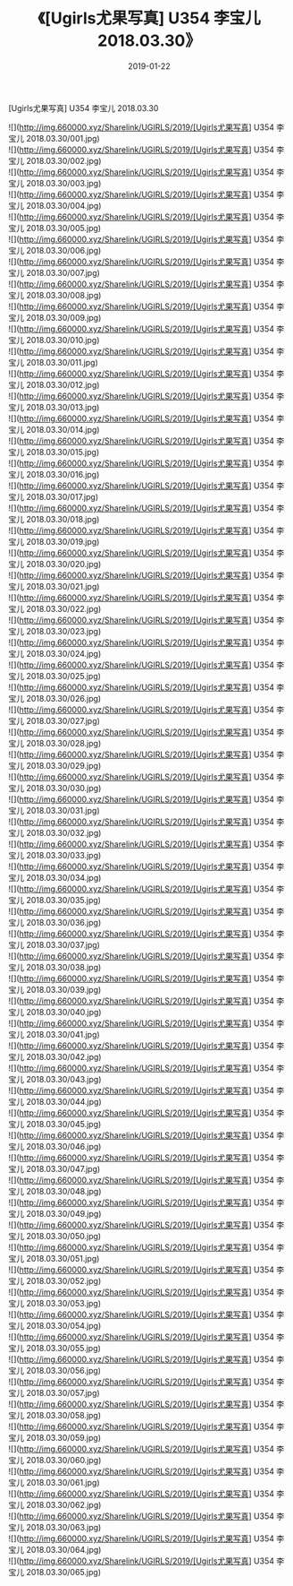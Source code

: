 ﻿---
layout: post
title:  《[Ugirls尤果写真] U354 李宝儿 2018.03.30》
date:   2019-01-22
img: http://img.660000.xyz/Sharelink/UGIRLS/2019/[Ugirls尤果写真] U354 李宝儿 2018.03.30/000.jpg
categories: [美女, 清纯, 唯美]
---

[Ugirls尤果写真] U354 李宝儿 2018.03.30

 ![](http://img.660000.xyz/Sharelink/UGIRLS/2019/[Ugirls尤果写真] U354 李宝儿 2018.03.30/001.jpg) <br>![](http://img.660000.xyz/Sharelink/UGIRLS/2019/[Ugirls尤果写真] U354 李宝儿 2018.03.30/002.jpg) <br>![](http://img.660000.xyz/Sharelink/UGIRLS/2019/[Ugirls尤果写真] U354 李宝儿 2018.03.30/003.jpg) <br>![](http://img.660000.xyz/Sharelink/UGIRLS/2019/[Ugirls尤果写真] U354 李宝儿 2018.03.30/004.jpg) <br>![](http://img.660000.xyz/Sharelink/UGIRLS/2019/[Ugirls尤果写真] U354 李宝儿 2018.03.30/005.jpg) <br>![](http://img.660000.xyz/Sharelink/UGIRLS/2019/[Ugirls尤果写真] U354 李宝儿 2018.03.30/006.jpg) <br>![](http://img.660000.xyz/Sharelink/UGIRLS/2019/[Ugirls尤果写真] U354 李宝儿 2018.03.30/007.jpg) <br>![](http://img.660000.xyz/Sharelink/UGIRLS/2019/[Ugirls尤果写真] U354 李宝儿 2018.03.30/008.jpg) <br>![](http://img.660000.xyz/Sharelink/UGIRLS/2019/[Ugirls尤果写真] U354 李宝儿 2018.03.30/009.jpg) <br>![](http://img.660000.xyz/Sharelink/UGIRLS/2019/[Ugirls尤果写真] U354 李宝儿 2018.03.30/010.jpg) <br>![](http://img.660000.xyz/Sharelink/UGIRLS/2019/[Ugirls尤果写真] U354 李宝儿 2018.03.30/011.jpg) <br>![](http://img.660000.xyz/Sharelink/UGIRLS/2019/[Ugirls尤果写真] U354 李宝儿 2018.03.30/012.jpg) <br>![](http://img.660000.xyz/Sharelink/UGIRLS/2019/[Ugirls尤果写真] U354 李宝儿 2018.03.30/013.jpg) <br>![](http://img.660000.xyz/Sharelink/UGIRLS/2019/[Ugirls尤果写真] U354 李宝儿 2018.03.30/014.jpg) <br>![](http://img.660000.xyz/Sharelink/UGIRLS/2019/[Ugirls尤果写真] U354 李宝儿 2018.03.30/015.jpg) <br>![](http://img.660000.xyz/Sharelink/UGIRLS/2019/[Ugirls尤果写真] U354 李宝儿 2018.03.30/016.jpg) <br>![](http://img.660000.xyz/Sharelink/UGIRLS/2019/[Ugirls尤果写真] U354 李宝儿 2018.03.30/017.jpg) <br>![](http://img.660000.xyz/Sharelink/UGIRLS/2019/[Ugirls尤果写真] U354 李宝儿 2018.03.30/018.jpg) <br>![](http://img.660000.xyz/Sharelink/UGIRLS/2019/[Ugirls尤果写真] U354 李宝儿 2018.03.30/019.jpg) <br>![](http://img.660000.xyz/Sharelink/UGIRLS/2019/[Ugirls尤果写真] U354 李宝儿 2018.03.30/020.jpg) <br>![](http://img.660000.xyz/Sharelink/UGIRLS/2019/[Ugirls尤果写真] U354 李宝儿 2018.03.30/021.jpg) <br>![](http://img.660000.xyz/Sharelink/UGIRLS/2019/[Ugirls尤果写真] U354 李宝儿 2018.03.30/022.jpg) <br>![](http://img.660000.xyz/Sharelink/UGIRLS/2019/[Ugirls尤果写真] U354 李宝儿 2018.03.30/023.jpg) <br>![](http://img.660000.xyz/Sharelink/UGIRLS/2019/[Ugirls尤果写真] U354 李宝儿 2018.03.30/024.jpg) <br>![](http://img.660000.xyz/Sharelink/UGIRLS/2019/[Ugirls尤果写真] U354 李宝儿 2018.03.30/025.jpg) <br>![](http://img.660000.xyz/Sharelink/UGIRLS/2019/[Ugirls尤果写真] U354 李宝儿 2018.03.30/026.jpg) <br>![](http://img.660000.xyz/Sharelink/UGIRLS/2019/[Ugirls尤果写真] U354 李宝儿 2018.03.30/027.jpg) <br>![](http://img.660000.xyz/Sharelink/UGIRLS/2019/[Ugirls尤果写真] U354 李宝儿 2018.03.30/028.jpg) <br>![](http://img.660000.xyz/Sharelink/UGIRLS/2019/[Ugirls尤果写真] U354 李宝儿 2018.03.30/029.jpg) <br>![](http://img.660000.xyz/Sharelink/UGIRLS/2019/[Ugirls尤果写真] U354 李宝儿 2018.03.30/030.jpg) <br>![](http://img.660000.xyz/Sharelink/UGIRLS/2019/[Ugirls尤果写真] U354 李宝儿 2018.03.30/031.jpg) <br>![](http://img.660000.xyz/Sharelink/UGIRLS/2019/[Ugirls尤果写真] U354 李宝儿 2018.03.30/032.jpg) <br>![](http://img.660000.xyz/Sharelink/UGIRLS/2019/[Ugirls尤果写真] U354 李宝儿 2018.03.30/033.jpg) <br>![](http://img.660000.xyz/Sharelink/UGIRLS/2019/[Ugirls尤果写真] U354 李宝儿 2018.03.30/034.jpg) <br>![](http://img.660000.xyz/Sharelink/UGIRLS/2019/[Ugirls尤果写真] U354 李宝儿 2018.03.30/035.jpg) <br>![](http://img.660000.xyz/Sharelink/UGIRLS/2019/[Ugirls尤果写真] U354 李宝儿 2018.03.30/036.jpg) <br>![](http://img.660000.xyz/Sharelink/UGIRLS/2019/[Ugirls尤果写真] U354 李宝儿 2018.03.30/037.jpg) <br>![](http://img.660000.xyz/Sharelink/UGIRLS/2019/[Ugirls尤果写真] U354 李宝儿 2018.03.30/038.jpg) <br>![](http://img.660000.xyz/Sharelink/UGIRLS/2019/[Ugirls尤果写真] U354 李宝儿 2018.03.30/039.jpg) <br>![](http://img.660000.xyz/Sharelink/UGIRLS/2019/[Ugirls尤果写真] U354 李宝儿 2018.03.30/040.jpg) <br>![](http://img.660000.xyz/Sharelink/UGIRLS/2019/[Ugirls尤果写真] U354 李宝儿 2018.03.30/041.jpg) <br>![](http://img.660000.xyz/Sharelink/UGIRLS/2019/[Ugirls尤果写真] U354 李宝儿 2018.03.30/042.jpg) <br>![](http://img.660000.xyz/Sharelink/UGIRLS/2019/[Ugirls尤果写真] U354 李宝儿 2018.03.30/043.jpg) <br>![](http://img.660000.xyz/Sharelink/UGIRLS/2019/[Ugirls尤果写真] U354 李宝儿 2018.03.30/044.jpg) <br>![](http://img.660000.xyz/Sharelink/UGIRLS/2019/[Ugirls尤果写真] U354 李宝儿 2018.03.30/045.jpg) <br>![](http://img.660000.xyz/Sharelink/UGIRLS/2019/[Ugirls尤果写真] U354 李宝儿 2018.03.30/046.jpg) <br>![](http://img.660000.xyz/Sharelink/UGIRLS/2019/[Ugirls尤果写真] U354 李宝儿 2018.03.30/047.jpg) <br>![](http://img.660000.xyz/Sharelink/UGIRLS/2019/[Ugirls尤果写真] U354 李宝儿 2018.03.30/048.jpg) <br>![](http://img.660000.xyz/Sharelink/UGIRLS/2019/[Ugirls尤果写真] U354 李宝儿 2018.03.30/049.jpg) <br>![](http://img.660000.xyz/Sharelink/UGIRLS/2019/[Ugirls尤果写真] U354 李宝儿 2018.03.30/050.jpg) <br>![](http://img.660000.xyz/Sharelink/UGIRLS/2019/[Ugirls尤果写真] U354 李宝儿 2018.03.30/051.jpg) <br>![](http://img.660000.xyz/Sharelink/UGIRLS/2019/[Ugirls尤果写真] U354 李宝儿 2018.03.30/052.jpg) <br>![](http://img.660000.xyz/Sharelink/UGIRLS/2019/[Ugirls尤果写真] U354 李宝儿 2018.03.30/053.jpg) <br>![](http://img.660000.xyz/Sharelink/UGIRLS/2019/[Ugirls尤果写真] U354 李宝儿 2018.03.30/054.jpg) <br>![](http://img.660000.xyz/Sharelink/UGIRLS/2019/[Ugirls尤果写真] U354 李宝儿 2018.03.30/055.jpg) <br>![](http://img.660000.xyz/Sharelink/UGIRLS/2019/[Ugirls尤果写真] U354 李宝儿 2018.03.30/056.jpg) <br>![](http://img.660000.xyz/Sharelink/UGIRLS/2019/[Ugirls尤果写真] U354 李宝儿 2018.03.30/057.jpg) <br>![](http://img.660000.xyz/Sharelink/UGIRLS/2019/[Ugirls尤果写真] U354 李宝儿 2018.03.30/058.jpg) <br>![](http://img.660000.xyz/Sharelink/UGIRLS/2019/[Ugirls尤果写真] U354 李宝儿 2018.03.30/059.jpg) <br>![](http://img.660000.xyz/Sharelink/UGIRLS/2019/[Ugirls尤果写真] U354 李宝儿 2018.03.30/060.jpg) <br>![](http://img.660000.xyz/Sharelink/UGIRLS/2019/[Ugirls尤果写真] U354 李宝儿 2018.03.30/061.jpg) <br>![](http://img.660000.xyz/Sharelink/UGIRLS/2019/[Ugirls尤果写真] U354 李宝儿 2018.03.30/062.jpg) <br>![](http://img.660000.xyz/Sharelink/UGIRLS/2019/[Ugirls尤果写真] U354 李宝儿 2018.03.30/063.jpg) <br>![](http://img.660000.xyz/Sharelink/UGIRLS/2019/[Ugirls尤果写真] U354 李宝儿 2018.03.30/064.jpg) <br>![](http://img.660000.xyz/Sharelink/UGIRLS/2019/[Ugirls尤果写真] U354 李宝儿 2018.03.30/065.jpg) <br>